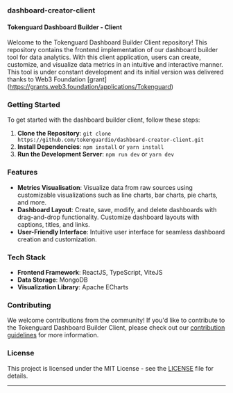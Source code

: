 ### dashboard-creator-client

#### Tokenguard Dashboard Builder - Client

Welcome to the Tokenguard Dashboard Builder Client repository! This repository contains the frontend implementation of our dashboard builder tool for data analytics. With this client application, users can create, customize, and visualize data metrics in an intuitive and interactive manner. This tool is under constant development and its initial version was delivered thanks to Web3 Foundation [grant] (https://grants.web3.foundation/applications/Tokenguard)

### Getting Started

To get started with the dashboard builder client, follow these steps:

1. **Clone the Repository**: `git clone https://github.com/tokenguardio/dashboard-creator-client.git`
2. **Install Dependencies**: `npm install` or `yarn install`
3. **Run the Development Server**: `npm run dev` or `yarn dev`

### Features

- **Metrics Visualisation**: Visualize data from raw sources using customizable visualizations such as line charts, bar charts, pie charts, and more.
- **Dashboard Layout**: Create, save, modify, and delete dashboards with drag-and-drop functionality. Customize dashboard layouts with captions, titles, and links.
- **User-Friendly Interface**: Intuitive user interface for seamless dashboard creation and customization.

### Tech Stack

- **Frontend Framework**: ReactJS, TypeScript, ViteJS
- **Data Storage**: MongoDB
- **Visualization Library**: Apache ECharts

### Contributing

We welcome contributions from the community! If you'd like to contribute to the Tokenguard Dashboard Builder Client, please check out our [contribution guidelines](CONTRIBUTING.md) for more information.

### License

This project is licensed under the MIT License - see the [LICENSE](LICENSE) file for details.

---
